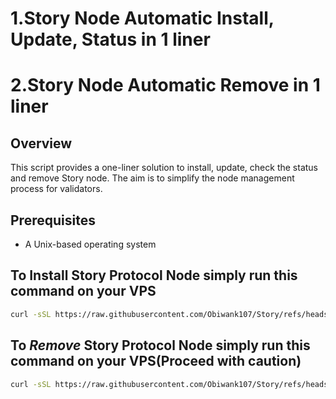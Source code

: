 # 1.Story Node Automatic Install, Update, Status in 1 liner
# 2.Story Node Automatic Remove in 1 liner

## Overview
This script provides a one-liner solution to install, update, check the status and remove Story node. The aim is to simplify the node management process for validators.

## Prerequisites
- A Unix-based operating system

## To Install Story Protocol Node simply run this command on your VPS
```bash
curl -sSL https://raw.githubusercontent.com/Obiwank107/Story/refs/heads/main/autoinstall.sh | bash
```

## To *Remove* Story Protocol Node simply run this command on your VPS(Proceed with caution)
```bash
curl -sSL https://raw.githubusercontent.com/Obiwank107/Story/refs/heads/main/autoremove.sh | bash
```
